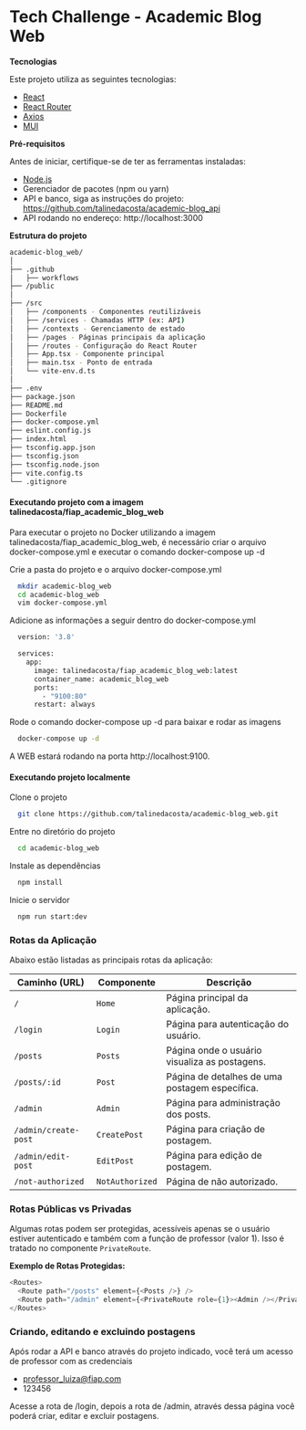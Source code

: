 # Tech Challenge - Academic Blog Web


**Tecnologias**

Este projeto utiliza as seguintes tecnologias:

- [React](https://reactjs.org/)
- [React Router](https://reactrouter.com/)
- [Axios](https://axios-http.com/)
- [MUI](https://mui.com/material-ui/)

**Pré-requisitos**

Antes de iniciar, certifique-se de ter as ferramentas instaladas:

- [Node.js](https://nodejs.org/)
- Gerenciador de pacotes (npm ou yarn)
- API e banco, siga as instruções do projeto: https://github.com/talinedacosta/academic-blog_api 
- API rodando no endereço: http://localhost:3000

**Estrutura do projeto**
```bash
academic-blog_web/
│
├── .github
│   ├── workflows
├── /public
│
├── /src
│   ├── /components - Componentes reutilizáveis
│   ├── /services - Chamadas HTTP (ex: API)
│   ├── /contexts - Gerenciamento de estado
│   ├── /pages - Páginas principais da aplicação
│   ├── /routes - Configuração do React Router
│   ├── App.tsx - Componente principal
│   ├── main.tsx - Ponto de entrada
│   └── vite-env.d.ts
│    
├── .env
├── package.json
├── README.md
├── Dockerfile
├── docker-compose.yml
├── eslint.config.js
├── index.html
├── tsconfig.app.json
├── tsconfig.json
├── tsconfig.node.json
├── vite.config.ts
└── .gitignore
```

#### Executando projeto com a imagem talinedacosta/fiap_academic_blog_web
Para executar o projeto no Docker utilizando a imagem talinedacosta/fiap_academic_blog_web, é necessário criar o arquivo docker-compose.yml e executar o comando docker-compose up -d

Crie a pasta do projeto e o arquivo docker-compose.yml

```bash
  mkdir academic-blog_web
  cd academic-blog_web
  vim docker-compose.yml
```
Adicione as informações a seguir dentro do docker-compose.yml

```bash
  version: '3.8'

  services:
    app:
      image: talinedacosta/fiap_academic_blog_web:latest
      container_name: academic_blog_web
      ports:
        - "9100:80"
      restart: always
```

Rode o comando docker-compose up -d para baixar e rodar as imagens

```bash
  docker-compose up -d
```

A WEB estará rodando na porta http://localhost:9100.

#### Executando projeto localmente

Clone o projeto

```bash
  git clone https://github.com/talinedacosta/academic-blog_web.git
```

Entre no diretório do projeto

```bash
  cd academic-blog_web
```

Instale as dependências

```bash
  npm install
```
Inicie o servidor

```bash
  npm run start:dev
```


### **Rotas da Aplicação**

Abaixo estão listadas as principais rotas da aplicação:

| **Caminho (URL)**    | **Componente**      | **Descrição**                        |
|-----------------------|---------------------|--------------------------------------|
| `/`                   | `Home`        | Página principal da aplicação.       |
| `/login`              | `Login`            | Página para autenticação do usuário. |
| `/posts`              | `Posts`            | Página onde o usuário visualiza as postagens. |
| `/posts/:id`          | `Post`      | Página de detalhes de uma postagem específica. |
| `/admin`            | `Admin`          | Página para administração dos posts. |
| `/admin/create-post`           | `CreatePost`         | Página para criação de postagem.          |
| `/admin/edit-post`           | `EditPost`         | Página para edição de postagem.          |
| `/not-authorized`           | `NotAuthorized`         | Página de não autorizado.          |

### **Rotas Públicas vs Privadas**

Algumas rotas podem ser protegidas, acessíveis apenas se o usuário estiver autenticado e também com a função de professor (valor 1). Isso é tratado no componente `PrivateRoute`.

**Exemplo de Rotas Protegidas:**
```javascript
<Routes>
  <Route path="/posts" element={<Posts />} />
  <Route path="/admin" element={<PrivateRoute role={1}><Admin /></PrivateRoute>} />
</Routes>
```

### **Criando, editando e excluindo postagens**

Após rodar a API e banco através do projeto indicado, você terá um acesso de professor com as credenciais
- professor_luiza@fiap.com
- 123456

Acesse a rota de /login, depois a rota de /admin, através dessa página você poderá criar, editar e excluir postagens.